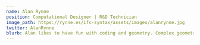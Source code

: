 ```yaml
---
name: Alan Rynne
position: Computational Designer | R&D Technician
image_path: https://rynne.es/ifc-syntax/assets/images/alanrynne.jpg
twitter: AlanRynne
blurb: Alan likes to have fun with coding and geometry. Complex geometry optimizations are his thing!
---
```

